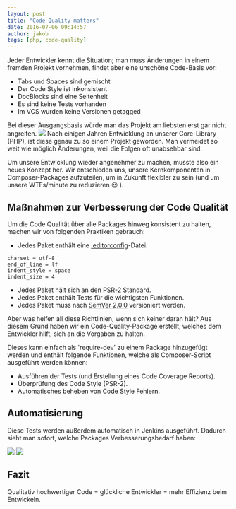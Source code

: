 ```yaml
---
layout: post
title: "Code Quality matters"
date: 2016-07-06 09:14:57
author: jakob
tags: [php, code-quality]
---
```

Jeder Entwickler kennt die Situation; man muss Änderungen in einem fremden Projekt vornehmen, findet aber eine unschöne Code-Basis vor:

- Tabs und Spaces sind gemischt
- Der Code Style ist inkonsistent
- DocBlocks sind eine Seltenheit
- Es sind keine Tests vorhanden
- Im VCS wurden keine Versionen getagged

Bei dieser Ausgangsbasis würde man das Projekt am liebsten erst gar nicht angreifen.
![](http://i.imgur.com/J1svNp7.jpg)
Nach einigen Jahren Entwicklung an unserer Core-Library (PHP), ist diese genau zu so einem Projekt geworden. Man vermeidet so weit wie möglich Änderungen, weil die Folgen oft unabsehbar sind.

Um unsere Entwicklung wieder angenehmer zu machen, musste also ein neues Konzept her. Wir entschieden uns, unsere Kernkomponenten in Composer-Packages aufzuteilen, um in Zukunft flexibler zu sein (und um unsere WTFs/minute zu reduzieren 😉 ).

## Maßnahmen zur Verbesserung der Code Qualität

Um die Code Qualität über alle Packages hinweg konsistent zu halten, machen wir von folgenden Praktiken gebrauch:

* Jedes Paket enthält eine [.editorconfig](http://editorconfig.org/)-Datei:

```config
charset = utf-8
end_of_line = lf
indent_style = space
indent_size = 4
```

* Jedes Paket hält sich an den [PSR-2](https://github.com/php-fig/fig-standards/blob/master/accepted/PSR-2-coding-style-guide.md) Standard.
* Jedes Paket enthält Tests für die wichtigsten Funktionen.
* Jedes Paket muss nach [SemVer 2.0.0](http://semver.org/) versioniert werden.

Aber was helfen all diese Richtlinien, wenn sich keiner daran hält? Aus diesem Grund haben wir ein Code-Quality-Package erstellt, welches dem Entwickler hilft, sich an die Vorgaben zu halten.

Dieses kann einfach als 'require-dev' zu einem Package hinzugefügt werden und enthält folgende Funktionen, welche als Composer-Script ausgeführt werden können:

* Ausführen der Tests (und Erstellung eines Code Coverage Reports).
* Überprüfung des Code Style (PSR-2).
* Automatisches beheben von Code Style Fehlern.

## Automatisierung

Diese Tests werden außerdem automatisch in Jenkins ausgeführt. Dadurch sieht man sofort, welche Packages Verbesserungsbedarf haben:

![](/assets/images/php-code-quality/jenkins_packages.png)
![](/assets/images/php-code-quality/jenkins_codequality.png)

## Fazit

Qualitativ hochwertiger Code = glückliche Entwickler = mehr Effizienz beim Entwickeln.
